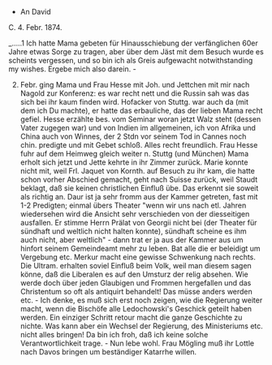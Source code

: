 + An David

 C. 4. Febr. 1874.

_.....1 Ich hatte Mama gebeten für Hinausschiebung der verfänglichen 60er Jahre etwas Sorge zu tragen, aber über dem Jäst mit dem Besuch wurde es scheints vergessen, und so bin ich als Greis aufgewacht notwithstanding my wishes. Ergebe mich also darein. -

2. Febr. ging Mama und Frau Hesse mit Joh. und Jettchen mit mir nach Nagold zur Konferenz: es war recht nett und die Russin sah was das sich bei ihr kaum finden wird. Hofacker von Stuttg. war auch da (mit dem ich Du machte), er hatte das erbauliche, das der lieben Mama recht gefiel. Hesse erzählte bes. vom Seminar woran jetzt Walz steht (dessen Vater zugegen war) und von Indien im allgemeinen, ich von Afrika und China auch von Winnes, der 2 Stdn vor seinem Tod in Cannes noch chin. predigte und mit Gebet schloß. Alles recht freundlich. Frau Hesse fuhr auf dem Heimweg gleich weiter n. Stuttg (und München) Mama erholt sich jetzt und Jette kehrte in ihr Zimmer zurück. Marie konnte nicht mit, weil Frl. Jaquet von Kornth. auf Besuch zu ihr kam, die hatte schon vorher Abschied gemacht, geht nach Suisse zurück, weil Staudt beklagt, daß sie keinen christlichen Einfluß übe. Das erkennt sie soweit als richtig an. Daur ist ja sehr fromm aus der Kammer getreten, fast mit 1-2 Predigten; einmal übers Theater "wenn wir uns nach etl. Jahren wiedersehen wird die Ansicht sehr verschieden von der diesseitigen ausfallen. Er stimme Herrn Prälat von Georgii nicht bei (der Theater für sündhaft und weltlich nicht halten konnte), sündhaft scheine es ihm auch nicht, aber weltlich" - dann trat er ja aus der Kammer aus um hinfort seinem Gemeindeamt mehr zu leben. Bat alle die er beleidigt um Vergebung etc. 
Merkur macht eine gewisse Schwenkung nach rechts. Die Ultram. erhalten soviel Einfluß beim Volk, weil man diesem sagen könne, daß die Liberalen es auf den Umsturz der relig absehen. Wie werde doch über jeden Glaubigen und Frommen hergefallen und das Christentum so oft als antiquirt behandelt! Das müsse anders werden etc. - Ich denke, es muß sich erst noch zeigen, wie die Regierung weiter macht, wenn die Bischöfe alle Ledochowski's Geschick geteilt haben werden. Ein einziger Schritt retour macht die ganze Geschichte zu nichte. Was kann aber ein Wechsel der Regierung, des Ministeriums etc. nicht alles bringen! Da bin ich froh, daß ich keine solche Verantwortlichkeit trage. - Nun lebe wohl. Frau Mögling muß ihr Lottle nach Davos bringen um beständiger Katarrhe willen.
